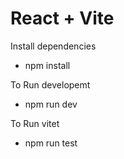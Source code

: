 # React + Vite
Install dependencies
  - npm install

To Run developemt 
  - npm run dev

To Run vitet
  - npm run test
